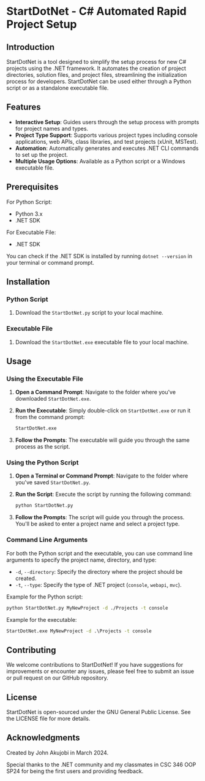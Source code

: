 # StartDotNet - C# Automated Rapid Project Setup

## Introduction

StartDotNet is a tool designed to simplify the setup process for new C# projects using the .NET framework. It automates the creation of project directories, solution files, and project files, streamlining the initialization process for developers. StartDotNet can be used either through a Python script or as a standalone executable file.

## Features

- **Interactive Setup**: Guides users through the setup process with prompts for project names and types.
- **Project Type Support**: Supports various project types including console applications, web APIs, class libraries, and test projects (xUnit, MSTest).
- **Automation**: Automatically generates and executes .NET CLI commands to set up the project.
- **Multiple Usage Options**: Available as a Python script or a Windows executable file.

## Prerequisites

For Python Script:

- Python 3.x
- .NET SDK

For Executable File:

- .NET SDK

You can check if the .NET SDK is installed by running `dotnet --version` in your terminal or command prompt.

## Installation

### Python Script

1. Download the `StartDotNet.py` script to your local machine.

### Executable File

1. Download the `StartDotNet.exe` executable file to your local machine.

## Usage

### Using the Executable File

1. **Open a Command Prompt**: Navigate to the folder where you've downloaded `StartDotNet.exe`.
2. **Run the Executable**: Simply double-click on `StartDotNet.exe` or run it from the command prompt:

   ```cmd
   StartDotNet.exe
   ```
3. **Follow the Prompts**: The executable will guide you through the same process as the script.


### Using the Python Script

1. **Open a Terminal or Command Prompt**: Navigate to the folder where you've saved `StartDotNet.py`.
2. **Run the Script**: Execute the script by running the following command:

   ```bash
   python StartDotNet.py
   ```
3. **Follow the Prompts**: The script will guide you through the process. You'll be asked to enter a project name and select a project type.

### Command Line Arguments

For both the Python script and the executable, you can use command line arguments to specify the project name, directory, and type:

- `-d`, `--directory`: Specify the directory where the project should be created.
- `-t`, `--type`: Specify the type of .NET project (`console`, `webapi`, `mvc`).

Example for the Python script:

```bash
python StartDotNet.py MyNewProject -d ./Projects -t console
```

Example for the executable:

```cmd
StartDotNet.exe MyNewProject -d .\Projects -t console
```

## Contributing

We welcome contributions to StartDotNet! If you have suggestions for improvements or encounter any issues, please feel free to submit an issue or pull request on our GitHub repository.

## License

StartDotNet is open-sourced under the GNU General Public  License. See the LICENSE file for more details.

## Acknowledgments

Created by John Akujobi in March 2024.

Special thanks to the .NET community and my classmates in CSC 346 OOP SP24 for being the first users and providing feedback.
